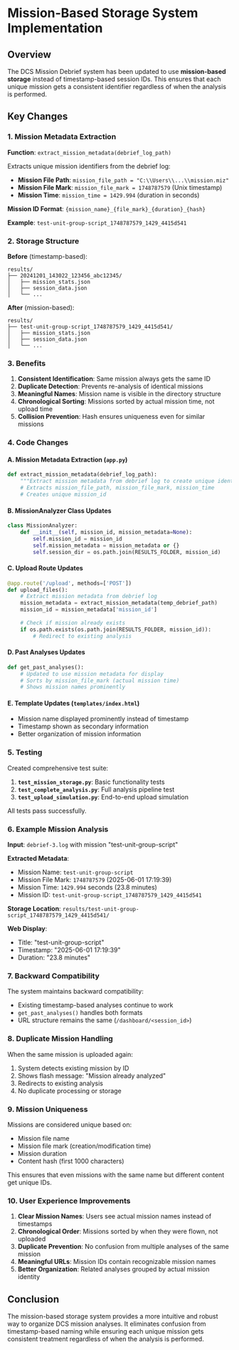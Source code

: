 # Mission-Based Storage System Implementation

## Overview

The DCS Mission Debrief system has been updated to use **mission-based storage** instead of timestamp-based session IDs. This ensures that each unique mission gets a consistent identifier regardless of when the analysis is performed.

## Key Changes

### 1. Mission Metadata Extraction

**Function**: `extract_mission_metadata(debrief_log_path)`

Extracts unique mission identifiers from the debrief log:
- **Mission File Path**: `mission_file_path = "C:\\Users\\...\\mission.miz"`
- **Mission File Mark**: `mission_file_mark = 1748787579` (Unix timestamp)
- **Mission Time**: `mission_time = 1429.994` (duration in seconds)

**Mission ID Format**: `{mission_name}_{file_mark}_{duration}_{hash}`

**Example**: `test-unit-group-script_1748787579_1429_4415d541`

### 2. Storage Structure

**Before** (timestamp-based):
```
results/
├── 20241201_143022_123456_abc12345/
│   ├── mission_stats.json
│   ├── session_data.json
│   └── ...
```

**After** (mission-based):
```
results/
├── test-unit-group-script_1748787579_1429_4415d541/
│   ├── mission_stats.json
│   ├── session_data.json
│   └── ...
```

### 3. Benefits

1. **Consistent Identification**: Same mission always gets the same ID
2. **Duplicate Detection**: Prevents re-analysis of identical missions
3. **Meaningful Names**: Mission name is visible in the directory structure
4. **Chronological Sorting**: Missions sorted by actual mission time, not upload time
5. **Collision Prevention**: Hash ensures uniqueness even for similar missions

### 4. Code Changes

#### A. Mission Metadata Extraction (`app.py`)
```python
def extract_mission_metadata(debrief_log_path):
    """Extract mission metadata from debrief log to create unique identifier"""
    # Extracts mission_file_path, mission_file_mark, mission_time
    # Creates unique mission_id
```

#### B. MissionAnalyzer Class Updates
```python
class MissionAnalyzer:
    def __init__(self, mission_id, mission_metadata=None):
        self.mission_id = mission_id
        self.mission_metadata = mission_metadata or {}
        self.session_dir = os.path.join(RESULTS_FOLDER, mission_id)
```

#### C. Upload Route Updates
```python
@app.route('/upload', methods=['POST'])
def upload_files():
    # Extract mission metadata from debrief log
    mission_metadata = extract_mission_metadata(temp_debrief_path)
    mission_id = mission_metadata['mission_id']
    
    # Check if mission already exists
    if os.path.exists(os.path.join(RESULTS_FOLDER, mission_id)):
        # Redirect to existing analysis
```

#### D. Past Analyses Updates
```python
def get_past_analyses():
    # Updated to use mission metadata for display
    # Sorts by mission_file_mark (actual mission time)
    # Shows mission names prominently
```

#### E. Template Updates (`templates/index.html`)
- Mission name displayed prominently instead of timestamp
- Timestamp shown as secondary information
- Better organization of mission information

### 5. Testing

Created comprehensive test suite:

1. **`test_mission_storage.py`**: Basic functionality tests
2. **`test_complete_analysis.py`**: Full analysis pipeline test
3. **`test_upload_simulation.py`**: End-to-end upload simulation

All tests pass successfully.

### 6. Example Mission Analysis

**Input**: `debrief-3.log` with mission "test-unit-group-script"

**Extracted Metadata**:
- Mission Name: `test-unit-group-script`
- Mission File Mark: `1748787579` (2025-06-01 17:19:39)
- Mission Time: `1429.994` seconds (23.8 minutes)
- Mission ID: `test-unit-group-script_1748787579_1429_4415d541`

**Storage Location**: `results/test-unit-group-script_1748787579_1429_4415d541/`

**Web Display**:
- Title: "test-unit-group-script"
- Timestamp: "2025-06-01 17:19:39"
- Duration: "23.8 minutes"

### 7. Backward Compatibility

The system maintains backward compatibility:
- Existing timestamp-based analyses continue to work
- `get_past_analyses()` handles both formats
- URL structure remains the same (`/dashboard/<session_id>`)

### 8. Duplicate Mission Handling

When the same mission is uploaded again:
1. System detects existing mission by ID
2. Shows flash message: "Mission already analyzed"
3. Redirects to existing analysis
4. No duplicate processing or storage

### 9. Mission Uniqueness

Missions are considered unique based on:
- Mission file name
- Mission file mark (creation/modification time)
- Mission duration
- Content hash (first 1000 characters)

This ensures that even missions with the same name but different content get unique IDs.

### 10. User Experience Improvements

1. **Clear Mission Names**: Users see actual mission names instead of timestamps
2. **Chronological Order**: Missions sorted by when they were flown, not uploaded
3. **Duplicate Prevention**: No confusion from multiple analyses of the same mission
4. **Meaningful URLs**: Mission IDs contain recognizable mission names
5. **Better Organization**: Related analyses grouped by actual mission identity

## Conclusion

The mission-based storage system provides a more intuitive and robust way to organize DCS mission analyses. It eliminates confusion from timestamp-based naming while ensuring each unique mission gets consistent treatment regardless of when the analysis is performed. 